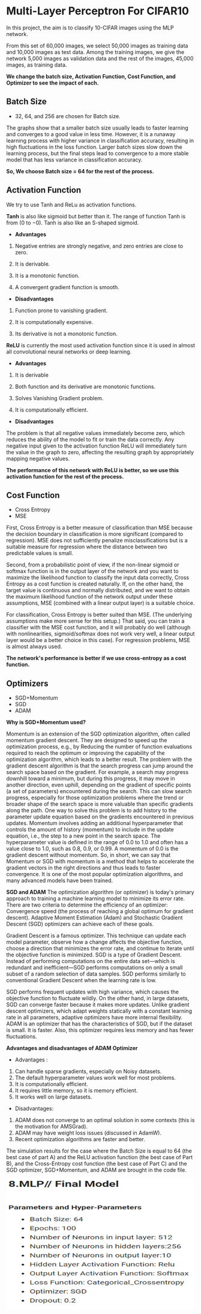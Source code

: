 # Multi-Layer Perceptron For CIFAR10

 
 In this project, the aim is to classify 10-CIFAR images using the MLP network.

From this set of 60,000 images, we select 50,000 images as training data and 10,000 images as test data. Among the training images, we give the network 5,000 images as validation data and the rest of the images, 45,000 images, as training data.

**We change the batch size, Activation Function, Cost Function, and Optimizer to see the impact of each.**

 ## **Batch Size**
 
* 32, 64, and 256 are chosen for Batch size. 

The graphs show that a smaller batch size usually leads to faster learning and converges to a good value in less time. However, it is a runaway learning process with higher variance in classification accuracy, resulting in high fluctuations in the loss function. Larger batch sizes slow down the learning process, but the final steps lead to convergence to a more stable model that has less variance in classification accuracy. 

**So, We choose Batch size = 64 for the rest of the process.** 
  
 
 ## **Activation Function**
 

We try to use Tanh and ReLu as activation functions.

**Tanh** is also like sigmoid but better than it. The range of function Tanh is from (0 to −0). Tanh is also like an S-shaped sigmoid.

* **Advantages** 
1. Negative entries are strongly negative, and zero entries are close to zero.

2. It is derivable. 

3. It is a monotonic function. 

4. A convergent gradient function is smooth.

* **Disadvantages**

1. Function prone to vanishing gradient. 

2. It is computationally expensive.

3. Its derivative is not a monotonic function.

**ReLU** is currently the most used activation function since it is used in almost all convolutional neural networks or deep learning.

* **Advantages**
1. It is derivable

2. Both function and its derivative are monotonic functions. 

3. Solves Vanishing Gradient problem. 

4. It is computationally efficient.

* **Disadvantages**

The problem is that all negative values immediately become zero, which reduces the ability of the model to fit or train the data correctly. Any negative input given to the activation function ReLU will immediately turn the value in the graph to zero, affecting the resulting graph by appropriately mapping negative values.


**The performance of this network with ReLU is better, so we use this activation function for the rest of the process.** 
 
 ## **Cost Function**

* Cross Entropy
* MSE

First, Cross Entropy is a better measure of classification than MSE because the decision boundary in classification is more significant (compared to regression). MSE does not sufficiently penalize misclassifications but is a suitable measure for regression where the distance between two predictable values ​​is small.

Second, from a probabilistic point of view, if the non-linear sigmoid or softmax function is in the output layer of the network and you want to maximize the likelihood function to classify the input data correctly, Cross Entropy as a cost function is created naturally. If, on the other hand, the target value is continuous and normally distributed, and we want to obtain the maximum likelihood function of the network output under these assumptions, MSE (combined with a linear output layer) is a suitable choice.

For classification, Cross Entropy is better suited than MSE. (The underlying assumptions make more sense for this setup.) That said, you can train a classifier with the MSE cost function, and it will probably do well (although with nonlinearities, sigmoid/softmax does not work very well, a linear output layer would be a better choice in this case). For regression problems, MSE is almost always used.

**The network's performance is better if we use cross-entropy as a cost function.** 
 
 ## **Optimizers**

* SGD+Momentum
* SGD
* ADAM

**Why is SGD+Momentum used?**

Momentum is an extension of the SGD optimization algorithm, often called momentum gradient descent.
They are designed to speed up the optimization process, e.g., by Reducing the number of function evaluations required to reach the optimum or improving the capability of the optimization algorithm, which leads to a better result.
The problem with the gradient descent algorithm is that the search progress can jump around the search space based on the gradient. For example, a search may progress downhill toward a minimum, but during this progress, it may move in another direction, even uphill, depending on the gradient of specific points (a set of parameters) encountered during the search. This can slow search progress, especially for those optimization problems where the trend or broader shape of the search space is more valuable than specific gradients along the path.
One way to solve this problem is to add history to the parameter update equation based on the gradients encountered in previous updates.
Momentum involves adding an additional hyperparameter that controls the amount of history (momentum) to include in the update equation, i.e., the step to a new point in the search space. The hyperparameter value is defined in the range of 0.0 to 1.0 and often has a value close to 1.0, such as 0.8, 0.9, or 0.99. A momentum of 0.0 is the gradient descent without momentum.
So, in short, we can say that Momentum or SGD with momentum is a method that helps to accelerate the gradient vectors in the right directions and thus leads to faster convergence. It is one of the most popular optimization algorithms, and many advanced models have been trained.

**SGD and ADAM**
The optimization algorithm (or optimizer) is today's primary approach to training a machine learning model to minimize its error rate.
There are two criteria to determine the efficiency of an optimizer:
Convergence speed (the process of reaching a global optimum for gradient descent).
Adaptive Moment Estimation (Adam) and Stochastic Gradient Descent (SGD) optimizers can achieve each of these goals.

Gradient Descent is a famous optimizer. This technique can update each model parameter, observe how a change affects the objective function, choose a direction that minimizes the error rate, and continue to iterate until the objective function is minimized. SGD is a type of Gradient Descent. Instead of performing computations on the entire data set—which is redundant and inefficient—SGD performs computations on only a small subset of a random selection of data samples. SGD performs similarly to conventional Gradient Descent when the learning rate is low.

SGD performs frequent updates with high variance, which causes the objective function to fluctuate wildly. On the other hand, in large datasets, SGD can converge faster because it makes more updates.
Unlike gradient descent optimizers, which adapt weights statically with a constant learning rate in all parameters, adaptive optimizers have more internal flexibility. ADAM is an optimizer that has the characteristics of SGD, but if the dataset is small. It is faster. Also, this optimizer requires less memory and has fewer fluctuations.

**Advantages and disadvantages of ADAM Optimizer**
* Advantages :
1. Can handle sparse gradients, especially on Noisy datasets.
2. The default hyperparameter values ​​work well for most problems.
3. It is computationally efficient.
4. It requires little memory, so it is memory efficient.
5. It works well on large datasets.

* Disadvantages:
1. ADAM does not converge to an optimal solution in some contexts (this is the motivation for AMSGrad).
2. ADAM may have weight loss issues (discussed in AdamW).
3. Recent optimization algorithms are faster and better.

The simulation results for the case where the Batch Size is equal to 64 (the best case of part A) and the ReLU activation function (the best case of Part B), and the Cross-Entropy cost function (the best case of Part C) and the SGD optimizer, SGD+Momentum, and ADAM are brought in the code file. 

 ![](https://github.com/Fateme-Azizabadi/Multi-Layer-Perceptron-For-CIFAR10/blob/main/Images/Final%20Model.png)
 
 
